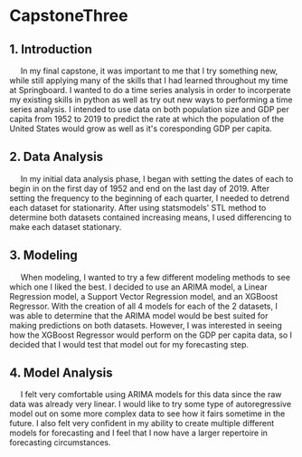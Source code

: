 # CapstoneThree

## 1. Introduction
&nbsp;&nbsp;&nbsp;&nbsp; In my final capstone, it was important to me that I try something new, while still applying many of the skills that I had learned throughout my time at Springboard. I wanted to do a time series analysis in order to incorperate my existing skills in python as well as try out new ways to performing a time series analysis. I intended to use data on both population size and GDP per capita from 1952 to 2019 to predict the rate at which the population of the United States would grow as well as it's coresponding GDP per capita.

## 2. Data Analysis
&nbsp;&nbsp;&nbsp;&nbsp; In my initial data analysis phase, I began with setting the dates of each to begin in on the first day of 1952 and end on the last day of 2019. After setting the frequency to the beginning of each quarter, I needed to detrend each dataset for stationarity. After using statsmodels' STL method to determine both datasets contained increasing means, I used differencing to make each dataset stationary.

## 3. Modeling
&nbsp;&nbsp;&nbsp;&nbsp; When modeling, I wanted to try a few different modeling methods to see which one I liked the best. I decided to use an ARIMA model, a Linear Regression model, a Support Vector Regression model, and an XGBoost Regressor. With the creation of all 4 models for each of the 2 datasets, I was able to determine that the ARIMA model would be best suited for making predictions on both datasets. However, I was interested in seeing how the XGBoost Regressor would perform on the GDP per capita data, so I decided that I would test that model out for my forecasting step. 

## 4. Model Analysis
&nbsp;&nbsp;&nbsp;&nbsp; I felt very comfortable using ARIMA models for this data since the raw data was already very linear. I would like to try some type of autoregressive model out on some more complex data to see how it fairs sometime in the future. I also felt very confident in my ability to create multiple different models for forecasting and I feel that I now have a larger repertoire in forecasting circumstances.